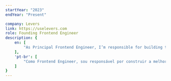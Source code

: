 ```yaml
---
startYear: "2023"
endYear: "Present"

company: Levers
link: https://uselevers.com
role: Founding Frontend Engineer
description: {
    en: [
        "As Principal Frontend Engineer, I’m responsible for building the best business Account Receivable platform of the Middle East and Northern Africa."
    ],
    'pt-br': [
        "Como Frontend Engineer, sou responsável por construir a melhor plataforma de Contas a Receber para empresas do Médio Oriente e do Norte."
    ]
}
---
```

